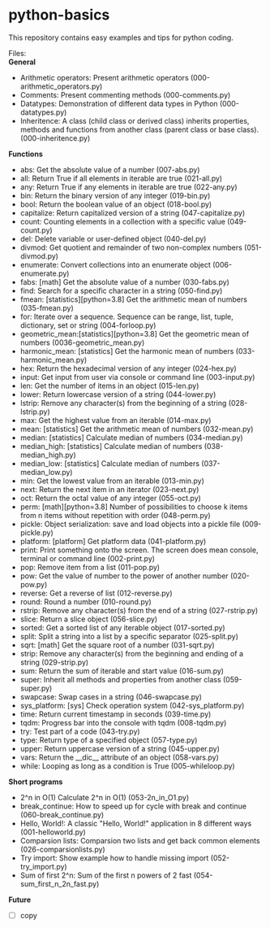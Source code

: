 # python-basics
This repository contains easy examples and tips for python coding. 

Files:<br>
**General**
<ul>
  <li> Arithmetic operators: Present arithmetic operators (000-arithmetic_operators.py)</li>
  <li> Comments:    Present commenting methods (000-comments.py)</li>
  <li> Datatypes:   Demonstration of different data types in Python (000-datatypes.py)</li>
  <li> Inheritence: A class (child class or derived class) inherits properties, methods and functions from another class (parent class or base class). (000-inheritence.py)</li>
</ul>

**Functions**

<ul>
  <li> abs:       Get the absolute value of a number (007-abs.py)</li>
  <li> all:       Return True if all elements in iterable are true (021-all.py)</li>
  <li> any:       Return True if any elements in iterable are true (022-any.py)</li>
  <li> bin:       Return the binary version of any integer (019-bin.py)</li>
  <li> bool:      Return the boolean value of an object (018-bool.py)</li>
  <li> capitalize:    Return capitalized version of a string (047-capitalize.py)</li>
  <li> count:     Counting elements in a collection with a specific value (049-count.py)</li>
  <li> del:       Delete variable or user-defined object (040-del.py)</li>
  <li> divmod:    Get quotient and remainder of two non-complex numbers (051-divmod.py)</li>
  <li> enumerate: Convert collections into an enumerate object (006-enumerate.py)</li>
  <li> fabs:      [math] Get the absolute value of a number (030-fabs.py)</li>
  <li> find:      Search for a specific character in a string (050-find.py)</li>
  <li> fmean:     [statistics][python=3.8] Get the arithmetic mean of numbers (035-fmean.py)</li>  
  <li> for:       Iterate over a sequence. Sequence can be range, list, tuple, dictionary, set or string (004-forloop.py)</li>
  <li> geometric_mean:[statistics][python=3.8] Get the geometric mean of numbers (0036-geometric_mean.py)</li>    
  <li> harmonic_mean: [statistics] Get the harmonic mean of numbers (033-harmonic_mean.py)</li>
  <li> hex:       Return the hexadecimal version of any integer (024-hex.py)</li>
  <li> input:     Get input from user via console or command line (003-input.py)</li>
  <li> len:       Get the number of items in an object (015-len.py)</li>
  <li> lower:     Return lowercase version of a string (044-lower.py)</li>
  <li> lstrip:    Remove any character(s) from the beginning of a string (028-lstrip.py)</li>
  <li> max:       Get the highest value from an iterable (014-max.py)</li>
  <li> mean:      [statistics] Get the arithmetic mean of numbers (032-mean.py)</li>
  <li> median:    [statistics] Calculate median of numbers (034-median.py)</li>
  <li> median_high:  [statistics] Calculate median of numbers (038-median_high.py)</li>  
  <li> median_low:   [statistics] Calculate median of numbers (037-median_low.py)</li>
  <li> min:       Get the lowest value from an iterable (013-min.py)</li>
  <li> next:      Return the next item in an iterator (023-next.py)</li>
  <li> oct:       Return the octal value of any integer (055-oct.py)</li>
  <li> perm:      [math][python=3.8] Number of possibilities to choose k items from n items without repetition with order (048-perm.py)</li>
  <li> pickle:    Object serialization: save and load objects into a pickle file (009-pickle.py)</li>
  <li> platform:  [platform] Get platform data (041-platform.py)</li>
  <li> print:     Print something onto the screen. The screen does mean console, terminal or command line (002-print.py)</li>
  <li> pop:       Remove item from a list (011-pop.py)</li>
  <li> pow:       Get the value of number to the power of another number (020-pow.py)</li>
  <li> reverse:   Get a reverse of list (012-reverse.py)</li>
  <li> round:     Round a number (010-round.py)</li>
  <li> rstrip:    Remove any character(s) from the end of a string (027-rstrip.py)</li>
  <li> slice:     Return a slice object (056-slice.py)</li>
  <li> sorted:    Get a sorted list of any iterable object (017-sorted.py)</li>
  <li> split:     Split a string into a list by a specific separator (025-split.py)</li>
  <li> sqrt:      [math] Get the square root of a number (031-sqrt.py)</li>  
  <li> strip:     Remove any character(s) from the beginning and ending of a string (029-strip.py)</li>  
  <li> sum:       Return the sum of iterable and start value (016-sum.py)</li>
  <li> super:     Inherit all methods and properties from another class (059-super.py)</li>
  <li> swapcase:  Swap cases in a string (046-swapcase.py)</li>
  <li> sys_platform: [sys] Check operation system (042-sys_platform.py)</li>
  <li> time:      Return current timestamp in seconds (039-time.py)</li>
  <li> tqdm:      Progress bar into the console with tqdm (008-tqdm.py)</li>
  <li> try:       Test part of a code (043-try.py)</li>
  <li> type:      Return type of a specified object (057-type.py)</li>
  <li> upper:     Return uppercase version of a string (045-upper.py)</li>
  <li> vars:      Return the __dic__ attribute of an object (058-vars.py)</li>
  <li> while:     Looping as long as a condition is True (005-whileloop.py)</li>
</ul>

**Short programs**
<ul>
  <li>2^n in O(1)       Calculate 2^n in O(1) (053-2n_in_O1.py)</li>
  <li>break_continue:   How to speed up for cycle with break and continue (060-break_continue.py)</li>
  <li>Hello, World!:    A classic "Hello, World!" application in 8 different ways (001-helloworld.py)</li>
  <li>Comparsion lists: Comparsion two lists and get back common elements (026-comparsionlists.py)</li>
  <li>Try import:       Show example how to handle missing import (052-try_import.py)</li>
  <li>Sum of first 2^n: Sum of the first n powers of 2 fast (054-sum_first_n_2n_fast.py)</li>
</ul>

**Future**
- [ ] copy
